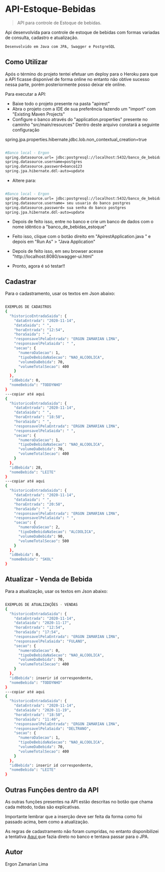 # API-Estoque-Bebidas
> API para controle de Estoque de bebidas.

Api desenvolvida para controle de estoque de bebidas com formas variadas de consulta, cadastro e atualização.

```sh
Desenvolvido em Java com JPA, Swagger e PostgreSQL
```
## Como Utilizar

Após o término do projeto tentei efetuar um deploy para o Heroku para que a API ficasse disponível de forma online no entanto não obtive sucesso nessa parte, porém posteriormente posso deixar ele online.

Para executar a API:
- Baixe todo o projeto presente na pasta "apirest"
- Abra o projeto com a IDE de sua preferência fazendo um "import" com "Existing Maven Projects"  
- Configure o banco através do "application.properties" presente no caminho "src/main/resources"
Dentro deste arquivo constará a seguinte configuração

spring.jpa.properties.hibernate.jdbc.lob.non_contextual_creation=true

```sh

#Banco local - Ergon
spring.datasource.url= jdbc:postgresql://localhost:5432/banco_de_bebidas_estoque
spring.datasource.username=postgres
spring.datasource.password=banco123
spring.jpa.hibernate.ddl-auto=update

```
- Altere para:

```sh

#Banco local - Ergon
spring.datasource.url= jdbc:postgresql://localhost:5432/banco_de_bebidas_estoque
spring.datasource.username= seu usuario do banco postgres
spring.datasource.password= sua senha do banco postgres
spring.jpa.hibernate.ddl-auto=update

```
- Depois de feito isso, entre no banco e crie um banco de dados com o nome idêntico a "banco_de_bebidas_estoque"
- Feito isso, clique com o botão direito em "ApirestApplication.java " e depois em "Run As" > "Java Application"

- Depois de feito isso, em seu browser acesse "http://localhost:8080/swagger-ui.html" 
- Pronto, agora é só testar!!
## Cadastrar

Para o cadastramento, usar os textos em Json abaixo:

```sh

EXEMPLOS DE CADASTROS
{
  "historicoEntradaSaida": {
    "dataEntrada": "2020-11-14",
    "dataSaida": " ",
    "horaEntrada": "12:54",
    "horaSaida": " ",
    "responsavelPelaEntrada": "ERGON ZAMARIAN LIMA",
    "responsavelPelaSaida": " ",
    "secao": {
      "numeroDaSecao": 1,
      "tipoDeBebidaNaSecao": "NAO_ALCOOLICA",
      "volumeDaBebida": 70,
      "volumeTotalSecao": 400
    }
  },
  "idBebida": 0,
  "nomeBebida": "TODDYNHO"
}
---copiar até aqui
{
  "historicoEntradaSaida": {
    "dataEntrada": "2020-11-14",
    "dataSaida": " ",
    "horaEntrada": "18:58",
    "horaSaida": " ",
    "responsavelPelaEntrada": "ERGON ZAMARIAN LIMA",
    "responsavelPelaSaida": " ",
    "secao": {
      "numeroDaSecao": 1,
      "tipoDeBebidaNaSecao": "NAO_ALCOOLICA",
      "volumeDaBebida": 70,
      "volumeTotalSecao": 400
    }
  },
  "idBebida": 28,
  "nomeBebida": "LEITE"
}
---copiar até aqui
{
  "historicoEntradaSaida": {
    "dataEntrada": "2020-11-14",
    "dataSaida": " ",
    "horaEntrada": "20:58",
    "horaSaida": " ",
    "responsavelPelaEntrada": "ERGON ZAMARIAN LIMA",
    "responsavelPelaSaida": " ",
    "secao": {
      "numeroDaSecao": 2,
      "tipoDeBebidaNaSecao": "ALCOOLICA",
      "volumeDaBebida": 90,
      "volumeTotalSecao": 500
    }
  },
  "idBebida": 0,
  "nomeBebida": "SKOL"
}

```

## Atualizar - Venda de Bebida

Para a atualização, usar os textos em Json abaixo:

```sh

EXEMPLOS DE ATUALIZAÇÕES - VENDAS
{
  "historicoEntradaSaida": {
    "dataEntrada": "2020-11-14",
    "dataSaida": "2020-11-17",
    "horaEntrada": "12:54",
    "horaSaida": "17:54",
    "responsavelPelaEntrada": "ERGON ZAMARIAN LIMA",
    "responsavelPelaSaida": "FULANO",
    "secao": {
      "numeroDaSecao": 0,
      "tipoDeBebidaNaSecao": "NAO_ALCOOLICA",
      "volumeDaBebida": 70,
      "volumeTotalSecao": 400
    }
  },
  "idBebida": inserir id correspondente,
  "nomeBebida": "TODDYNHO"
}
---copiar até aqui
{
  "historicoEntradaSaida": {
    "dataEntrada": "2020-11-14",
    "dataSaida": "2020-11-19",
    "horaEntrada": "18:58",
    "horaSaida": "11:40",
    "responsavelPelaEntrada": "ERGON ZAMARIAN LIMA",
    "responsavelPelaSaida": "DELTRANO",
    "secao": {
      "numeroDaSecao": 1,
      "tipoDeBebidaNaSecao": "NAO_ALCOOLICA",
      "volumeDaBebida": 70,
      "volumeTotalSecao": 400
    }
  },
  "idBebida": inserir id correspondente,
  "nomeBebida": "LEITE"
}

```
## Outras Funções dentro da API

As outras funções presentes na API estão descritas no botão que chama cada método, todas são explicativas.

Importante lembrar que a inserção deve ser feita da forma como foi passado acima, bem como a atualização.

As regras de cadastramento não foram cumpridas, no entanto disponibilizei a tentativa [Aqui ](https://github.com/ergonlima/API-Estoque-Bebidas/blob/main/Ideias%20para%20o%20Cadastro) que fazia direto no banco e tentava passar para o JPA.

## Autor

Ergon Zamarian Lima 

